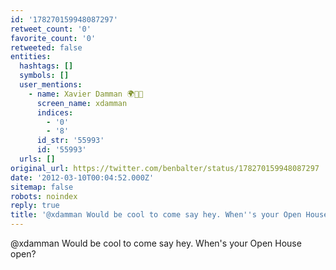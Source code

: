 ```yaml
---
id: '178270159948087297'
retweet_count: '0'
favorite_count: '0'
retweeted: false
entities:
  hashtags: []
  symbols: []
  user_mentions:
    - name: Xavier Damman 🌍🌱🌻
      screen_name: xdamman
      indices:
        - '0'
        - '8'
      id_str: '55993'
      id: '55993'
  urls: []
original_url: https://twitter.com/benbalter/status/178270159948087297
date: '2012-03-10T00:04:52.000Z'
sitemap: false
robots: noindex
reply: true
title: '@xdamman Would be cool to come say hey. When''s your Open House open?'
---
```


@xdamman Would be cool to come say hey. When's your Open House open?